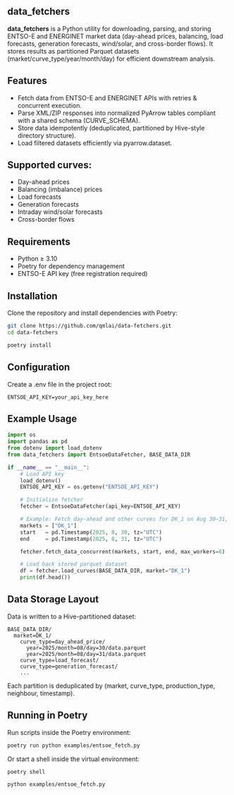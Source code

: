 ## data_fetchers
**data_fetchers** is a Python utility for downloading, parsing, and storing ENTSO-E and ENERGINET market data (day-ahead prices, balancing, load forecasts, generation forecasts, wind/solar, and cross-border flows).
It stores results as partitioned Parquet datasets (market/curve_type/year/month/day) for efficient downstream analysis.

## Features
- Fetch data from ENTSO-E and ENERGINET APIs with retries & concurrent execution.
- Parse XML/ZIP responses into normalized PyArrow tables compliant with a shared schema (CURVE_SCHEMA).
- Store data idempotently (deduplicated, partitioned by Hive-style directory structure).
- Load filtered datasets efficiently via pyarrow.dataset.

## Supported curves:
- Day-ahead prices
- Balancing (imbalance) prices
- Load forecasts
- Generation forecasts
- Intraday wind/solar forecasts
- Cross-border flows

## Requirements
- Python ≥ 3.10
- Poetry for dependency management
- ENTSO-E API key (free registration required)

## Installation
Clone the repository and install dependencies with Poetry:
```bash
git clone https://github.com/qmlai/data-fetchers.git
cd data-fetchers
```

```bash
poetry install
```

## Configuration
Create a .env file in the project root:

```
ENTSOE_API_KEY=your_api_key_here
```

## Example Usage
```python
import os
import pandas as pd
from dotenv import load_dotenv
from data_fetchers import EntsoeDataFetcher, BASE_DATA_DIR

if __name__ == "__main__":
    # Load API key
    load_dotenv()
    ENTSOE_API_KEY = os.getenv("ENTSOE_API_KEY")

    # Initialize fetcher
    fetcher = EntsoeDataFetcher(api_key=ENTSOE_API_KEY)

    # Example: Fetch day-ahead and other curves for DK_1 on Aug 30–31, 2025
    markets = ["DK_1"]
    start   = pd.Timestamp(2025, 8, 30, tz="UTC")
    end     = pd.Timestamp(2025, 8, 31, tz="UTC")

    fetcher.fetch_data_concurrent(markets, start, end, max_workers=6)

    # Load back stored parquet dataset
    df = fetcher.load_curves(BASE_DATA_DIR, market="DK_1")
    print(df.head())
```

## Data Storage Layout
Data is written to a Hive-partitioned dataset:

```
BASE_DATA_DIR/
  market=DK_1/
    curve_type=day_ahead_price/
      year=2025/month=08/day=30/data.parquet
      year=2025/month=08/day=31/data.parquet
    curve_type=load_forecast/
    curve_type=generation_forecast/
    ...
```

Each partition is deduplicated by (market, curve_type, production_type, neighbour, timestamp).

## Running in Poetry
Run scripts inside the Poetry environment:

```bash
poetry run python examples/entsoe_fetch.py
```

Or start a shell inside the virtual environment:

```bash
poetry shell
```

```bash
python examples/entsoe_fetch.py
```
